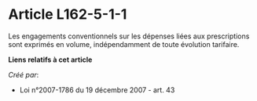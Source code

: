 # Article L162-5-1-1

Les engagements conventionnels sur les dépenses liées aux prescriptions sont exprimés en volume, indépendamment de toute
évolution tarifaire.

**Liens relatifs à cet article**

_Créé par_:

  - Loi n°2007-1786 du 19 décembre 2007 - art. 43
